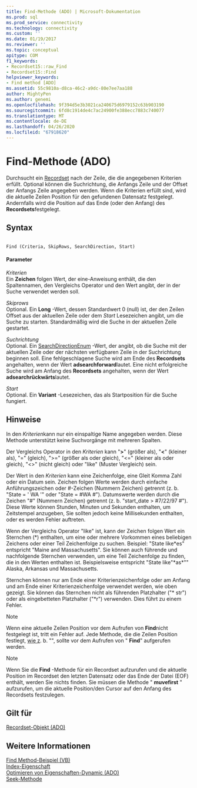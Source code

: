 ```yaml
---
title: Find-Methode (ADO) | Microsoft-Dokumentation
ms.prod: sql
ms.prod_service: connectivity
ms.technology: connectivity
ms.custom: ''
ms.date: 01/19/2017
ms.reviewer: ''
ms.topic: conceptual
apitype: COM
f1_keywords:
- Recordset15::raw_Find
- Recordset15::Find
helpviewer_keywords:
- Find method [ADO]
ms.assetid: 55c9810a-d8ca-46c2-a9dc-80e7ee7aa188
author: MightyPen
ms.author: genemi
ms.openlocfilehash: 9f394d5e3b3021ca240675d6979152c63b903190
ms.sourcegitcommit: 6fd8c1914de4c7ac24900fe388ecc7883c740077
ms.translationtype: MT
ms.contentlocale: de-DE
ms.lasthandoff: 04/26/2020
ms.locfileid: "67918620"
---
```

# <a name="find-method-ado"></a>Find-Methode (ADO)
Durchsucht ein [Recordset](../../../ado/reference/ado-api/recordset-object-ado.md) nach der Zeile, die die angegebenen Kriterien erfüllt. Optional können die Suchrichtung, die Anfangs Zeile und der Offset der Anfangs Zeile angegeben werden. Wenn die Kriterien erfüllt sind, wird die aktuelle Zeilen Position für den gefundenen Datensatz festgelegt. Andernfalls wird die Position auf das Ende (oder den Anfang) des **Recordsets**festgelegt.  
  
## <a name="syntax"></a>Syntax  
  
```  
  
Find (Criteria, SkipRows, SearchDirection, Start)  
```  
  
#### <a name="parameters"></a>Parameter  
 *Kriterien*  
 Ein **Zeichen** folgen Wert, der eine-Anweisung enthält, die den Spaltennamen, den Vergleichs Operator und den Wert angibt, der in der Suche verwendet werden soll.  
  
 *Skiprows*  
 Optional. Ein **Long** -Wert, dessen Standardwert 0 (null) ist, der den Zeilen Offset aus der aktuellen Zeile oder dem *Start* Lesezeichen angibt, um die Suche zu starten. Standardmäßig wird die Suche in der aktuellen Zeile gestartet.  
  
 *Suchrichtung*  
 Optional. Ein [SearchDirectionEnum](../../../ado/reference/ado-api/searchdirectionenum.md) -Wert, der angibt, ob die Suche mit der aktuellen Zeile oder der nächsten verfügbaren Zeile in der Suchrichtung beginnen soll. Eine fehlgeschlagene Suche wird am Ende des **Recordsets** angehalten, wenn der Wert **adsearchforward**lautet. Eine nicht erfolgreiche Suche wird am Anfang des **Recordsets** angehalten, wenn der Wert **adsearchrückwärts**lautet.  
  
 *Start*  
 Optional. Ein **Variant** -Lesezeichen, das als Startposition für die Suche fungiert.  
  
## <a name="remarks"></a>Hinweise  
 In den *Kriterien*kann nur ein einspaltige Name angegeben werden. Diese Methode unterstützt keine Suchvorgänge mit mehreren Spalten.  
  
 Der Vergleichs Operator in den *Kriterien* kann "**>**" (größer als), "**\<**" (kleiner als), "=" (gleich), ">=" (größer als oder gleich), "<=" (kleiner als oder gleich), "<>" (nicht gleich) oder "like" (Muster Vergleich) sein.  
  
 Der Wert in den *Kriterien* kann eine Zeichenfolge, eine Gleit Komma Zahl oder ein Datum sein. Zeichen folgen Werte werden durch einfache Anführungszeichen oder #-Zeichen (Nummern Zeichen) getrennt (z. b. "State = ' WA '" oder "State = #WA #"). Datumswerte werden durch die Zeichen "#" (Nummern Zeichen) getrennt (z. b. "start_date > #7/22/97 #"). Diese Werte können Stunden, Minuten und Sekunden enthalten, um Zeitstempel anzugeben, Sie sollten jedoch keine Millisekunden enthalten, oder es werden Fehler auftreten.  
  
 Wenn der Vergleichs Operator "like" ist, kann der Zeichen folgen Wert ein Sternchen (*) enthalten, um eine oder mehrere Vorkommen eines beliebigen Zeichens oder einer Teil Zeichenfolge zu suchen. Beispiel: "State like\*es" entspricht "Maine and Massachusetts". Sie können auch führende und nachfolgende Sternchen verwenden, um eine Teil Zeichenfolge zu finden, die in den Werten enthalten ist. Beispielsweise entspricht "State like"\*as\*"" Alaska, Arkansas und Massachusetts.  
  
 Sternchen können nur am Ende einer Kriterienzeichenfolge oder am Anfang und am Ende einer Kriterienzeichenfolge verwendet werden, wie oben gezeigt. Sie können das Sternchen nicht als führenden Platzhalter ("* str") oder als eingebetteten Platzhalter ("\*r") verwenden. Dies führt zu einem Fehler.  
  
> [!NOTE]
>  Wenn eine aktuelle Zeilen Position vor dem Aufrufen von **Find**nicht festgelegt ist, tritt ein Fehler auf. Jede Methode, die die Zeilen Position festlegt, [wie z](../../../ado/reference/ado-api/movefirst-movelast-movenext-and-moveprevious-methods-ado.md). b. "", sollte vor dem Aufrufen von " **Find**" aufgerufen werden.  
  
> [!NOTE]
>  Wenn Sie die **Find** -Methode für ein Recordset aufzurufen und die aktuelle Position im Recordset den letzten Datensatz oder das Ende der Datei (EOF) enthält, werden Sie nichts finden. Sie müssen die Methode " **muvefirst** " aufzurufen, um die aktuelle Position/den Cursor auf den Anfang des Recordsets festzulegen.  
  
## <a name="applies-to"></a>Gilt für  
 [Recordset-Objekt (ADO)](../../../ado/reference/ado-api/recordset-object-ado.md)  
  
## <a name="see-also"></a>Weitere Informationen  
 [Find Method-Beispiel (VB)](../../../ado/reference/ado-api/find-method-example-vb.md)   
 [Index-Eigenschaft](../../../ado/reference/ado-api/index-property.md)   
 [Optimieren von Eigenschaften-Dynamic (ADO)](../../../ado/reference/ado-api/optimize-property-dynamic-ado.md)   
 [Seek-Methode](../../../ado/reference/ado-api/seek-method.md)
